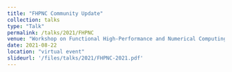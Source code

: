 ```yaml
---
title: "FHPNC Community Update"
collection: talks
type: "Talk"
permalink: /talks/2021/FHPNC
venue: "Workshop on Functional High-Performance and Numerical Computing (FHPNC)"
date: 2021-08-22
location: "virtual event"
slideurl: '/files/talks/2021/FHPNC-2021.pdf'
---
```

